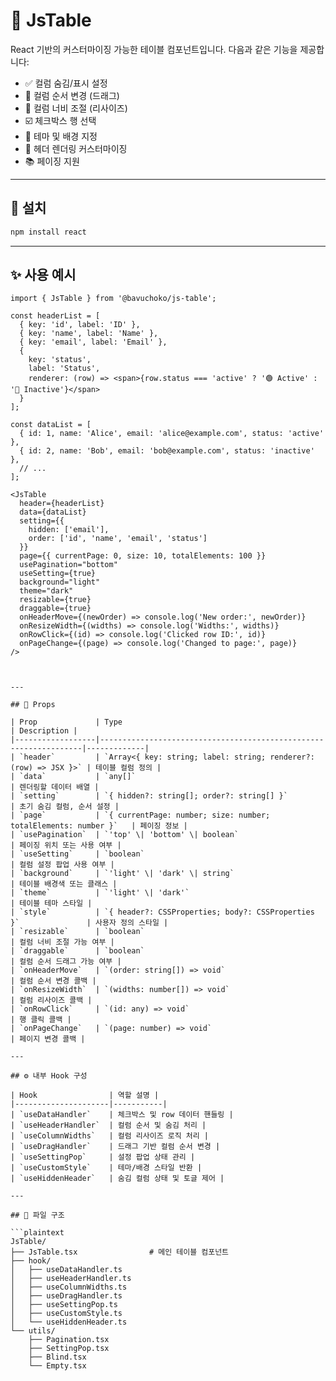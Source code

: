 # 🧩 JsTable

React 기반의 커스터마이징 가능한 테이블 컴포넌트입니다. 다음과 같은 기능을 제공합니다:

- ✅ 컬럼 숨김/표시 설정
- 🔁 컬럼 순서 변경 (드래그)
- 📏 컬럼 너비 조절 (리사이즈)
- ☑️ 체크박스 행 선택
- 🎨 테마 및 배경 지정
- 📄 헤더 렌더링 커스터마이징
- 📚 페이징 지원

---

## 🚀 설치

```bash
npm install react
```


---

## ✨ 사용 예시

```tsx
import { JsTable } from '@bavuchoko/js-table';

const headerList = [
  { key: 'id', label: 'ID' },
  { key: 'name', label: 'Name' },
  { key: 'email', label: 'Email' },
  {
    key: 'status',
    label: 'Status',
    renderer: (row) => <span>{row.status === 'active' ? '🟢 Active' : '🔴 Inactive'}</span>
  }
];

const dataList = [
  { id: 1, name: 'Alice', email: 'alice@example.com', status: 'active' },
  { id: 2, name: 'Bob', email: 'bob@example.com', status: 'inactive' },
  // ...
];

<JsTable
  header={headerList}
  data={dataList}
  setting={{
    hidden: ['email'],
    order: ['id', 'name', 'email', 'status']
  }}
  page={{ currentPage: 0, size: 10, totalElements: 100 }}
  usePagination="bottom"
  useSetting={true}
  background="light"
  theme="dark"
  resizable={true}
  draggable={true}
  onHeaderMove={(newOrder) => console.log('New order:', newOrder)}
  onResizeWidth={(widths) => console.log('Widths:', widths)}
  onRowClick={(id) => console.log('Clicked row ID:', id)}
  onPageChange={(page) => console.log('Changed to page:', page)}
/>



---

## 🧾 Props

| Prop             | Type                                                            | Description |
|------------------|------------------------------------------------------------------|-------------|
| `header`         | `Array<{ key: string; label: string; renderer?: (row) => JSX }>` | 테이블 컬럼 정의 |
| `data`           | `any[]`                                                          | 렌더링할 데이터 배열 |
| `setting`        | `{ hidden?: string[]; order?: string[] }`                        | 초기 숨김 컬럼, 순서 설정 |
| `page`           | `{ currentPage: number; size: number; totalElements: number }`   | 페이징 정보 |
| `usePagination`  | `'top' \| 'bottom' \| boolean`                                   | 페이징 위치 또는 사용 여부 |
| `useSetting`     | `boolean`                                                        | 컬럼 설정 팝업 사용 여부 |
| `background`     | `'light' \| 'dark' \| string`                                    | 테이블 배경색 또는 클래스 |
| `theme`          | `'light' \| 'dark'`                                              | 테이블 테마 스타일 |
| `style`          | `{ header?: CSSProperties; body?: CSSProperties }`               | 사용자 정의 스타일 |
| `resizable`      | `boolean`                                                        | 컬럼 너비 조절 가능 여부 |
| `draggable`      | `boolean`                                                        | 컬럼 순서 드래그 가능 여부 |
| `onHeaderMove`   | `(order: string[]) => void`                                      | 컬럼 순서 변경 콜백 |
| `onResizeWidth`  | `(widths: number[]) => void`                                     | 컬럼 리사이즈 콜백 |
| `onRowClick`     | `(id: any) => void`                                              | 행 클릭 콜백 |
| `onPageChange`   | `(page: number) => void`                                         | 페이지 변경 콜백 |

---

## ⚙️ 내부 Hook 구성

| Hook                | 역할 설명 |
|---------------------|-----------|
| `useDataHandler`    | 체크박스 및 row 데이터 핸들링 |
| `useHeaderHandler`  | 컬럼 순서 및 숨김 처리 |
| `useColumnWidths`   | 컬럼 리사이즈 로직 처리 |
| `useDragHandler`    | 드래그 기반 컬럼 순서 변경 |
| `useSettingPop`     | 설정 팝업 상태 관리 |
| `useCustomStyle`    | 테마/배경 스타일 반환 |
| `useHiddenHeader`   | 숨김 컬럼 상태 및 토글 제어 |

---

## 📁 파일 구조

```plaintext
JsTable/
├── JsTable.tsx                # 메인 테이블 컴포넌트
├── hook/
│   ├── useDataHandler.ts
│   ├── useHeaderHandler.ts
│   ├── useColumnWidths.ts
│   ├── useDragHandler.ts
│   ├── useSettingPop.ts
│   ├── useCustomStyle.ts
│   └── useHiddenHeader.ts
└── utils/
    ├── Pagination.tsx
    ├── SettingPop.tsx
    ├── Blind.tsx
    └── Empty.tsx
